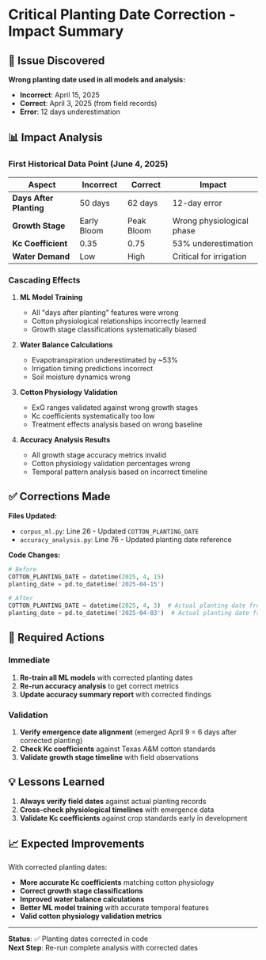 # Critical Planting Date Correction - Impact Summary

## 🚨 Issue Discovered

**Wrong planting date used in all models and analysis:**
- **Incorrect**: April 15, 2025  
- **Correct**: April 3, 2025 (from field records)
- **Error**: 12 days underestimation

## 📊 Impact Analysis

### First Historical Data Point (June 4, 2025)

| Aspect | Incorrect | Correct | Impact |
|--------|-----------|---------|--------|
| **Days After Planting** | 50 days | 62 days | 12-day error |
| **Growth Stage** | Early Bloom | Peak Bloom | Wrong physiological phase |
| **Kc Coefficient** | 0.35 | 0.75 | 53% underestimation |
| **Water Demand** | Low | High | Critical for irrigation |

### Cascading Effects

1. **ML Model Training**
   - All "days after planting" features were wrong
   - Cotton physiological relationships incorrectly learned
   - Growth stage classifications systematically biased

2. **Water Balance Calculations**
   - Evapotranspiration underestimated by ~53%
   - Irrigation timing predictions incorrect
   - Soil moisture dynamics wrong

3. **Cotton Physiology Validation**
   - ExG ranges validated against wrong growth stages
   - Kc coefficients systematically too low
   - Treatment effects analysis based on wrong baseline

4. **Accuracy Analysis Results**
   - All growth stage accuracy metrics invalid
   - Cotton physiology validation percentages wrong
   - Temporal pattern analysis based on incorrect timeline

## ✅ Corrections Made

**Files Updated:**
- `corpus_ml.py`: Line 26 - Updated `COTTON_PLANTING_DATE`
- `accuracy_analysis.py`: Line 76 - Updated planting date reference

**Code Changes:**
```python
# Before
COTTON_PLANTING_DATE = datetime(2025, 4, 15)
planting_date = pd.to_datetime('2025-04-15')

# After  
COTTON_PLANTING_DATE = datetime(2025, 4, 3)  # Actual planting date from field records
planting_date = pd.to_datetime('2025-04-03')  # Actual planting date from field records
```

## 🔄 Required Actions

### Immediate
1. **Re-train all ML models** with corrected planting dates
2. **Re-run accuracy analysis** to get correct metrics
3. **Update accuracy summary report** with corrected findings

### Validation
1. **Verify emergence date alignment** (emerged April 9 = 6 days after corrected planting)
2. **Check Kc coefficients** against Texas A&M cotton standards
3. **Validate growth stage timeline** with field observations

## 💡 Lessons Learned

1. **Always verify field dates** against actual planting records
2. **Cross-check physiological timelines** with emergence data
3. **Validate Kc coefficients** against crop standards early in development

## 📈 Expected Improvements

With corrected planting dates:
- **More accurate Kc coefficients** matching cotton physiology
- **Correct growth stage classifications** 
- **Improved water balance calculations**
- **Better ML model training** with accurate temporal features
- **Valid cotton physiology validation metrics**

---

**Status**: ✅ Planting dates corrected in code  
**Next Step**: Re-run complete analysis with corrected dates 